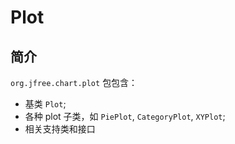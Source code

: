 # Plot

## 简介

`org.jfree.chart.plot` 包包含：

- 基类 `Plot`;
- 各种 plot 子类，如 `PiePlot`, `CategoryPlot`, `XYPlot`;
- 相关支持类和接口

